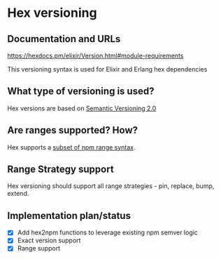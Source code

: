 # Hex versioning

## Documentation and URLs

https://hexdocs.pm/elixir/Version.html#module-requirements

This versioning syntax is used for Elixir and Erlang hex dependencies

## What type of versioning is used?

Hex versions are based on [Semantic Versioning 2.0](https://semver.org)

## Are ranges supported? How?

Hex supports a [subset of npm range syntax](https://hexdocs.pm/elixir/Version.html).

## Range Strategy support

Hex versioning should support all range strategies - pin, replace, bump, extend.

## Implementation plan/status

- [x] Add hex2npm functions to leverage existing npm semver logic
- [x] Exact version support
- [x] Range support
